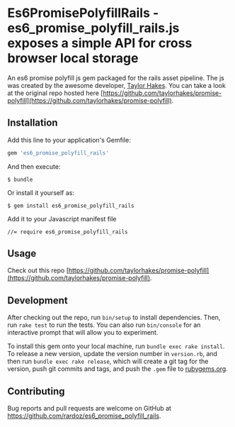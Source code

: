 # Es6PromisePolyfillRails - es6_promise_polyfill_rails.js exposes a simple API for cross browser local storage

An es6 promise polyfill js gem packaged for the rails asset pipeline. The js was created by the awesome developer, [Taylor Hakes](https://github.com/taylorhakes). You can take a look at the original repo hosted here [https://github.com/taylorhakes/promise-polyfill](https://github.com/taylorhakes/promise-polyfill).

## Installation

Add this line to your application's Gemfile:

```ruby
gem 'es6_promise_polyfill_rails'
```

And then execute:

    $ bundle

Or install it yourself as:

    $ gem install es6_promise_polyfill_rails

Add it to your Javascript manifest file

    //= require es6_promise_polyfill_rails

## Usage

Check out this repo [https://github.com/taylorhakes/promise-polyfill](https://github.com/taylorhakes/promise-polyfill).

## Development

After checking out the repo, run `bin/setup` to install dependencies. Then, run `rake test` to run the tests. You can also run `bin/console` for an interactive prompt that will allow you to experiment.

To install this gem onto your local machine, run `bundle exec rake install`. To release a new version, update the version number in `version.rb`, and then run `bundle exec rake release`, which will create a git tag for the version, push git commits and tags, and push the `.gem` file to [rubygems.org](https://rubygems.org).

## Contributing

Bug reports and pull requests are welcome on GitHub at https://github.com/rardoz/es6_promise_polyfill_rails.

